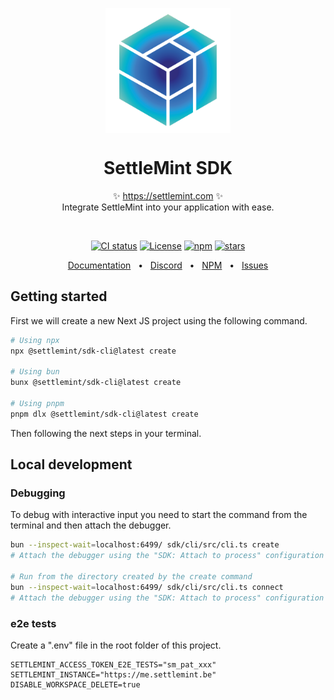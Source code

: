 <p align="center">
  <img src="https://github.com/settlemint/sdk/blob/main/logo.svg" width="200px" align="center" alt="SettleMint logo" />
  <h1 align="center">SettleMint SDK</h1>
  <p align="center">
    ✨ <a href="https://settlemint.com">https://settlemint.com</a> ✨
    <br/>
    Integrate SettleMint into your application with ease.
  </p>
</p>
<br/>
<p align="center">
<a href="https://github.com/settlemint/sdk/actions?query=branch%3Amain"><img src="https://github.com/settlemint/sdk/actions/workflows/build.yml/badge.svg?event=push&branch=main" alt="CI status" /></a>
<a href="https://fsl.software" rel="nofollow"><img src="https://img.shields.io/npm/l/@settlemint/sdk-cli" alt="License"></a>
<a href="https://www.npmjs.com/package/@settlemint/sdk-cli" rel="nofollow"><img src="https://img.shields.io/npm/dw/@settlemint/sdk-cli" alt="npm"></a>
<a href="https://github.com/settlemint/sdk" rel="nofollow"><img src="https://img.shields.io/github/stars/settlemint/sdk" alt="stars"></a>
</p>

<div align="center">
  <a href="https://console.settlemint.com/documentation/">Documentation</a>
  <span>&nbsp;&nbsp;•&nbsp;&nbsp;</span>
  <a href="https://discord.com/invite/Mt5yqFrey9">Discord</a>
  <span>&nbsp;&nbsp;•&nbsp;&nbsp;</span>
  <a href="https://www.npmjs.com/package/@settlemint/sdk-cli">NPM</a>
  <span>&nbsp;&nbsp;•&nbsp;&nbsp;</span>
  <a href="https://github.com/settlemint/sdk/issues">Issues</a>
  <br />
</div>

## Getting started

First we will create a new Next JS project using the following command.

```bash
# Using npx
npx @settlemint/sdk-cli@latest create

# Using bun
bunx @settlemint/sdk-cli@latest create

# Using pnpm
pnpm dlx @settlemint/sdk-cli@latest create
```

Then following the next steps in your terminal.


## Local development

### Debugging

To debug with interactive input you need to start the command from the terminal and then attach the debugger.

```bash
bun --inspect-wait=localhost:6499/ sdk/cli/src/cli.ts create
# Attach the debugger using the "SDK: Attach to process" configuration

# Run from the directory created by the create command
bun --inspect-wait=localhost:6499/ sdk/cli/src/cli.ts connect
# Attach the debugger using the "SDK: Attach to process" configuration
```

### e2e tests

Create a ".env" file in the root folder of this project.

```env
SETTLEMINT_ACCESS_TOKEN_E2E_TESTS="sm_pat_xxx"
SETTLEMINT_INSTANCE="https://me.settlemint.be"
DISABLE_WORKSPACE_DELETE=true
```
